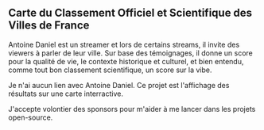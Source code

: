 ## Carte du Classement Officiel et Scientifique des Villes de France

Antoine Daniel est un streamer et lors de certains streams, il invite des viewers à parler de leur ville. Sur base des témoignages, il donne un score pour la qualité de vie, le contexte historique et culturel, et bien entendu, comme tout bon classement scientifique, un score sur la vibe.

Je n'ai aucun lien avec Antoine Daniel. Ce projet est l'affichage des résultats sur une carte interractive.

J'accepte volontier des sponsors pour m'aider à me lancer dans les projets open-source.

